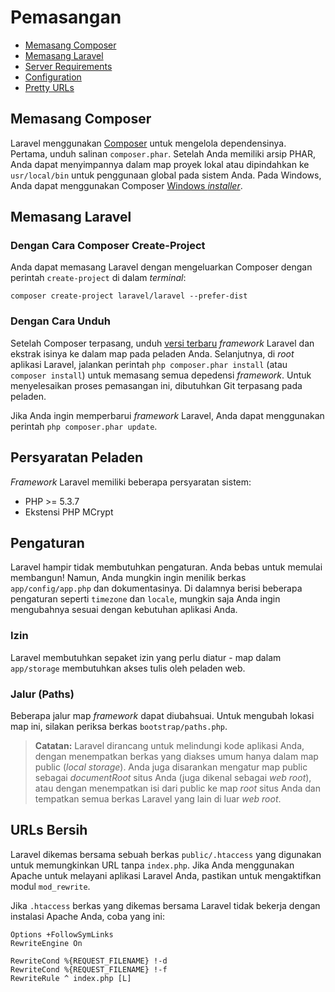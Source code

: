 <!-- # Installation -->
# Pemasangan

<!--
- [Install Composer](#install-composer)
- [Install Laravel](#install-laravel)
- [Server Requirements](#server-requirements)
- [Configuration](#configuration)
- [Pretty URLs](#pretty-urls)
-->
- [Memasang Composer](#install-composer)
- [Memasang Laravel](#install-laravel)
- [Server Requirements](#server-requirements)
- [Configuration](#configuration)
- [Pretty URLs](#pretty-urls)

<a name="install-composer"></a>
<!-- ## Install Composer -->
## Memasang Composer

<!-- Laravel utilizes [Composer](http://getcomposer.org) to manage its dependencies. First, download a copy of the `composer.phar`. Once you have the PHAR archive, you can either keep it in your local project directory or move to `usr/local/bin` to use it globally on your system. On Windows, you can use the Composer [Windows installer](https://getcomposer.org/Composer-Setup.exe). -->
Laravel menggunakan [Composer](http://getcomposer.org) untuk mengelola dependensinya. Pertama, unduh salinan `composer.phar`. Setelah Anda memiliki arsip PHAR, Anda dapat menyimpannya dalam map proyek lokal atau dipindahkan ke `usr/local/bin` untuk penggunaan global pada sistem Anda. Pada Windows, Anda dapat menggunakan Composer [Windows *installer*](https://getcomposer.org/Composer-Setup.exe).

<a name="install-laravel"></a>
<!-- ## Install Laravel -->
## Memasang Laravel

<!-- ### Via Composer Create-Project -->
### Dengan Cara Composer Create-Project

<!-- You may install Laravel by issuing the Composer `create-project` command in your terminal: -->
Anda dapat memasang Laravel dengan mengeluarkan Composer dengan perintah `create-project` di dalam *terminal*:

	composer create-project laravel/laravel --prefer-dist

<!-- ### Via Download -->
### Dengan Cara Unduh

<!-- Once Composer is installed, download the [latest version](https://github.com/laravel/laravel/archive/master.zip) of the Laravel framework and extract its contents into a directory on your server. Next, in the root of your Laravel application, run the `php composer.phar install` (or `composer install`) command to install all of the framework's dependencies. This process requires Git to be installed on the server to successfully complete the installation. -->
Setelah Composer terpasang, unduh [versi terbaru](https://github.com/laravel/laravel/archive/master.zip) *framework* Laravel dan ekstrak isinya ke dalam map pada peladen Anda. Selanjutnya, di *root* aplikasi Laravel, jalankan perintah `php composer.phar install` (atau `composer install`) untuk memasang semua depedensi *framework*. Untuk menyelesaikan proses pemasangan ini, dibutuhkan Git terpasang pada peladen.

<!-- If you want to update the Laravel framework, you may issue the `php composer.phar update` command. -->
Jika Anda ingin memperbarui *framework* Laravel, Anda dapat menggunakan perintah `php composer.phar update`.

<a name="server-requirements"></a>
<!-- ## Server Requirements -->
## Persyaratan Peladen

<!-- The Laravel framework has a few system requirements: -->
*Framework* Laravel memiliki beberapa persyaratan sistem:

- PHP >= 5.3.7
- Ekstensi PHP MCrypt

<a name="configuration"></a>
<!-- ## Configuration -->
## Pengaturan

<!-- Laravel needs almost no configuration out of the box. You are free to get started developing! However, you may wish to review the `app/config/app.php` file and its documentation. It contains several options such as `timezone` and `locale` that you may wish to change according to your application. -->
Laravel hampir tidak membutuhkan pengaturan. Anda bebas untuk memulai membangun! Namun, Anda mungkin ingin menilik berkas `app/config/app.php` dan dokumentasinya. Di dalamnya berisi beberapa pengaturan seperti `timezone` dan `locale`, mungkin saja Anda ingin mengubahnya sesuai dengan kebutuhan aplikasi Anda.

<a name="permissions"></a>
<!-- ### Permissions -->
### Izin

<!-- Laravel requires one set of permissions to be configured - folders within app/storage require write access by the web server. -->
Laravel membutuhkan sepaket izin yang perlu diatur - map dalam `app/storage` membutuhkan akses tulis oleh peladen web.

<a name="paths"></a>
<!-- ### Paths -->
### Jalur (Paths)

<!-- Several of the framework directory paths are configurable. To change the location of these directories, check out the `bootstrap/paths.php` file. -->
Beberapa jalur map *framework* dapat diubahsuai. Untuk mengubah lokasi map ini, silakan periksa berkas `bootstrap/paths.php`.

<!-- > **Note:** Laravel is designed to protect your application code, and local storage by placing only files that are necessarily public in the public folder.  It is recommended that you either set the public folder as your site's documentRoot (also known as a web root) or to place the contents of public into your site's root directory and place all of Laravel's other files outside the web root.  -->
> **Catatan:** Laravel dirancang untuk melindungi kode aplikasi Anda, dengan menempatkan berkas yang diakses umum hanya dalam map public (*local storage*). Anda juga disarankan mengatur map public sebagai *documentRoot* situs Anda (juga dikenal sebagai *web root*), atau dengan menempatkan isi dari public ke map *root* situs Anda dan tempatkan semua berkas Laravel yang lain di luar *web root*.

<a name="pretty-urls"></a>
<!-- ## Pretty URLs -->
## URLs Bersih

<!-- The framework ships with a `public/.htaccess` file that is used to allow URLs without `index.php`. If you use Apache to serve your Laravel application, be sure to enable the `mod_rewrite` module. -->
Laravel dikemas bersama sebuah berkas `public/.htaccess` yang digunakan untuk memungkinkan URL tanpa `index.php`. Jika Anda menggunakan Apache untuk melayani aplikasi Laravel Anda, pastikan untuk mengaktifkan modul `mod_rewrite`.

<!-- If the `.htaccess` file that ships with Laravel does not work with your Apache installation, try this one: -->
Jika `.htaccess` berkas yang dikemas bersama Laravel tidak bekerja dengan instalasi Apache Anda, coba yang ini:

	Options +FollowSymLinks
	RewriteEngine On

	RewriteCond %{REQUEST_FILENAME} !-d
	RewriteCond %{REQUEST_FILENAME} !-f
	RewriteRule ^ index.php [L]
